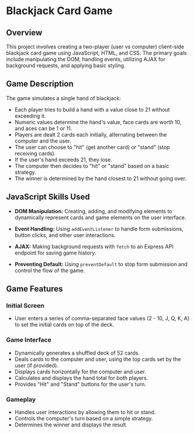# Blackjack Card Game

## Overview

This project involves creating a two-player (user vs computer) client-side blackjack card game using JavaScript, HTML, and CSS. The primary goals include manipulating the DOM, handling events, utilizing AJAX for background requests, and applying basic styling.

## Game Description

The game simulates a single hand of blackjack:

- Each player tries to build a hand with a value close to 21 without exceeding it.
- Numeric values determine the hand's value, face cards are worth 10, and aces can be 1 or 11.
- Players are dealt 2 cards each initially, alternating between the computer and the user.
- The user can choose to "hit" (get another card) or "stand" (stop receiving cards).
- If the user's hand exceeds 21, they lose.
- The computer then decides to "hit" or "stand" based on a basic strategy.
- The winner is determined by the hand closest to 21 without going over.

## JavaScript Skills Used

- **DOM Manipulation:** Creating, adding, and modifying elements to dynamically represent cards and game elements on the user interface.

- **Event Handling:** Using `addEventListener` to handle form submissions, button clicks, and other user interactions.

- **AJAX:** Making background requests with `fetch` to an Express API endpoint for saving game history.

- **Preventing Default:** Using `preventDefault` to stop form submission and control the flow of the game.


## Game Features

### Initial Screen

- User enters a series of comma-separated face values (2 - 10, J, Q, K, A) to set the initial cards on top of the deck.

### Game Interface

- Dynamically generates a shuffled deck of 52 cards.
- Deals cards to the computer and user, using the top cards set by the user (if provided).
- Displays cards horizontally for the computer and user.
- Calculates and displays the hand total for both players.
- Provides "Hit" and "Stand" buttons for the user's turn.

### Gameplay

- Handles user interactions by allowing them to hit or stand.
- Controls the computer's turn based on a simple strategy.
- Determines the winner and displays the result.



